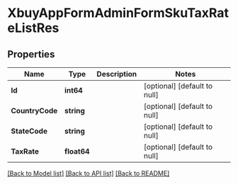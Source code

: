 # XbuyAppFormAdminFormSkuTaxRateListRes

## Properties
Name | Type | Description | Notes
------------ | ------------- | ------------- | -------------
**Id** | **int64** |  | [optional] [default to null]
**CountryCode** | **string** |  | [optional] [default to null]
**StateCode** | **string** |  | [optional] [default to null]
**TaxRate** | **float64** |  | [optional] [default to null]

[[Back to Model list]](../README.md#documentation-for-models) [[Back to API list]](../README.md#documentation-for-api-endpoints) [[Back to README]](../README.md)

